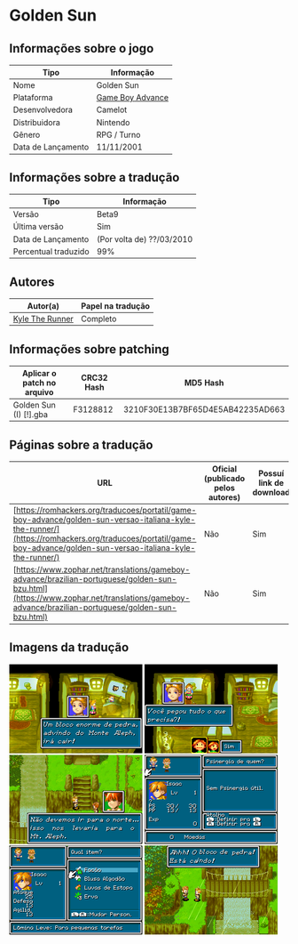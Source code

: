 # Golden Sun

## Informações sobre o jogo

| Tipo | Informação |
| ----------- | ----------- |
| Nome | Golden Sun |
| Plataforma | [Game Boy Advance](../) |
| Desenvolvedora | Camelot |
| Distribuidora | Nintendo |
| Gênero | RPG / Turno |
| Data de Lançamento | 11/11/2001 |

## Informações sobre a tradução

| Tipo | Informação |
| ----------- | ----------- |
| Versão | Beta9 |
| Última versão | Sim |
| Data de Lançamento | (Por volta de) ??/03/2010 |
| Percentual traduzido | 99% |

## Autores

| Autor(a) | Papel na tradução |
| ----------- | ----------- |
| [Kyle The Runner](../../../autores/kyle-the-runner/) | Completo |

## Informações sobre patching

| Aplicar o patch no arquivo | CRC32 Hash | MD5 Hash |
| ----------- | ----------- | ----------- |
| Golden Sun \(I\) \[\!\]\.gba | F3128812 | 3210F30E13B7BF65D4E5AB42235AD663 |

## Páginas sobre a tradução

| URL | Oficial (publicado pelos autores) | Possuí link de download |
| ----------- | ----------- | ----------- |
| [https://romhackers.org/traducoes/portatil/game-boy-advance/golden-sun-versao-italiana-kyle-the-runner/](https://romhackers.org/traducoes/portatil/game-boy-advance/golden-sun-versao-italiana-kyle-the-runner/) | Não | Sim |
| [https://www.zophar.net/translations/gameboy-advance/brazilian-portuguese/golden-sun-bzu.html](https://www.zophar.net/translations/gameboy-advance/brazilian-portuguese/golden-sun-bzu.html) | Não | Sim |

## Imagens da tradução

![Imagem de exemplo da tradução 1](1_j2SdoM7.png)
![Imagem de exemplo da tradução 2](2_64Keg9H.png)
![Imagem de exemplo da tradução 3](3_qLFarHe.png)
![Imagem de exemplo da tradução 4](4_S6NFwEN.png)
![Imagem de exemplo da tradução 5](5_7rWibG9.png)
![Imagem de exemplo da tradução 6](6_qjgfBnN.png)